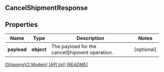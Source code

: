 ## CancelShipmentResponse

## Properties

Name | Type | Description | Notes
------------ | ------------- | ------------- | -------------
**payload** | **object** | The payload for the cancelShipment operation. | [optional]

[[ShippingV2 Models]](../) [[API list]](../../Api) [[README]](../../../README.md)
